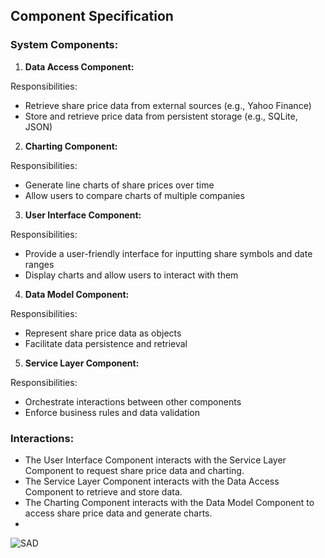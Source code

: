 ## Component Specification

### System Components:

1. **Data Access Component:**

Responsibilities:
- Retrieve share price data from external sources (e.g., Yahoo Finance)
- Store and retrieve price data from persistent storage (e.g., SQLite, JSON)

2. **Charting Component:**

Responsibilities:
- Generate line charts of share prices over time
- Allow users to compare charts of multiple companies

3. **User Interface Component:**

Responsibilities:
- Provide a user-friendly interface for inputting share symbols and date ranges
- Display charts and allow users to interact with them

4. **Data Model Component:**

Responsibilities:
- Represent share price data as objects
- Facilitate data persistence and retrieval

5. **Service Layer Component:**

Responsibilities:
- Orchestrate interactions between other components
- Enforce business rules and data validation

### Interactions:

- The User Interface Component interacts with the Service Layer Component to request share price data and charting.
- The Service Layer Component interacts with the Data Access Component to retrieve and store data.
- The Charting Component interacts with the Data Model Component to access share price data and generate charts.
-

![SAD](https://github.com/Raja108N/G3_SAD_Share-Price-Comparison-Web-Application/assets/159127703/3f1f4e3e-6073-4c9c-8e61-06893a8b5d55)

